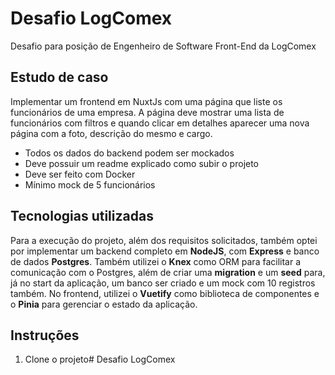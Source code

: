 # Desafio LogComex
Desafio para posição de Engenheiro de Software Front-End da LogComex
## Estudo de caso
Implementar um frontend em NuxtJs com uma página que liste os funcionários de uma empresa. A página deve mostrar uma lista de funcionários com filtros e quando clicar em detalhes aparecer uma nova página com a foto, descrição do mesmo e cargo.
-   Todos os dados do backend podem ser mockados
-   Deve possuir um readme explicado como subir o projeto
-   Deve ser feito com Docker
-   Mínimo mock de 5 funcionários
## Tecnologias utilizadas
Para a execução do projeto, além dos requisitos solicitados, também optei por implementar um backend completo em **NodeJS**, com **Express** e banco de dados **Postgres**. Também utilizei o **Knex** como ORM para facilitar a comunicação com o Postgres, além de criar uma **migration** e um **seed** para, já no start da aplicação, um banco ser criado e um mock com 10 registros também. No frontend, utilizei o **Vuetify** como biblioteca de componentes e o **Pinia** para gerenciar o estado da aplicação.
## Instruções
1. Clone o projeto# Desafio LogComex

